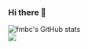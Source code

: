 ### Hi there 👋

![fmbc's GitHub stats](https://github-readme-stats.vercel.app/api?username=fmbc&show_icons=true&theme=highcontrast)   
<img align='centre' src="http://mazassumnida.wtf/api/v2/generate_badge?boj=doodlingfun">
